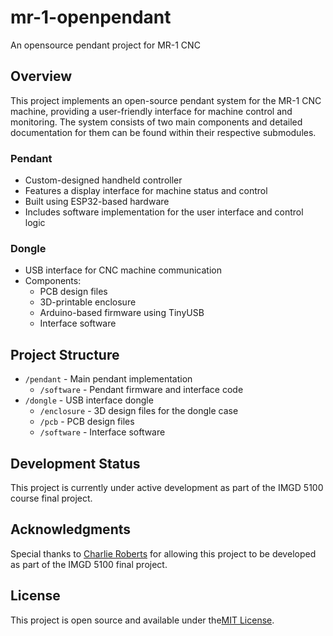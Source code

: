 # mr-1-openpendant
An opensource pendant project for MR-1 CNC

## Overview
This project implements an open-source pendant system for the MR-1 CNC machine, providing a user-friendly interface for machine control and monitoring.
The system consists of two main components and detailed documentation for them can be found within their respective submodules.

### Pendant
- Custom-designed handheld controller
- Features a display interface for machine status and control
- Built using ESP32-based hardware
- Includes software implementation for the user interface and control logic

### Dongle
- USB interface for CNC machine communication
- Components:
  - PCB design files
  - 3D-printable enclosure
  - Arduino-based firmware using TinyUSB
  - Interface software

## Project Structure
- `/pendant` - Main pendant implementation
  - `/software` - Pendant firmware and interface code
- `/dongle` - USB interface dongle
  - `/enclosure` - 3D design files for the dongle case
  - `/pcb` - PCB design files
  - `/software` - Interface software

## Development Status
This project is currently under active development as part of the IMGD 5100 course final project.

## Acknowledgments
Special thanks to [Charlie Roberts](https://github.com/charlieroberts) for allowing this project to be developed as part of the IMGD 5100 final project.

## License
This project is open source and available under the[MIT License](https://opensource.org/licenses/MIT).
